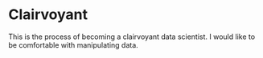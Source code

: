 # Clairvoyant
This is the process of becoming a clairvoyant data scientist.
I would like to be comfortable with manipulating data.
